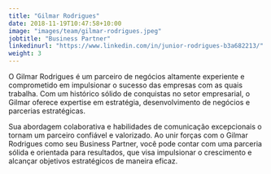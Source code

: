 ```yaml
---
title: "Gilmar Rodrigues"
date: 2018-11-19T10:47:58+10:00
image: "images/team/gilmar-rodrigues.jpeg"
jobtitle: "Business Partner"
linkedinurl: "https://www.linkedin.com/in/junior-rodrigues-b3a682213/"
weight: 3
---
```


O Gilmar Rodrigues é um parceiro de negócios altamente experiente e comprometido em impulsionar o sucesso das empresas com as quais trabalha. Com um histórico sólido de conquistas no setor empresarial, o Gilmar oferece expertise em estratégia, desenvolvimento de negócios e parcerias estratégicas.

Sua abordagem colaborativa e habilidades de comunicação excepcionais o tornam um parceiro confiável e valorizado. Ao unir forças com o Gilmar Rodrigues como seu Business Partner, você pode contar com uma parceria sólida e orientada para resultados, que visa impulsionar o crescimento e alcançar objetivos estratégicos de maneira eficaz.